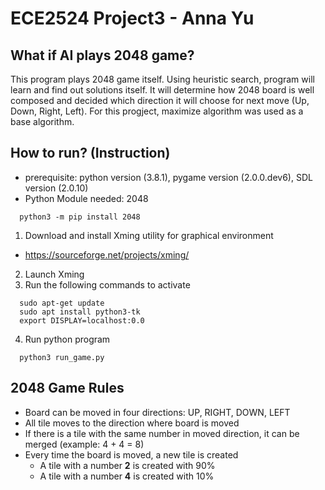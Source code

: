 # ECE2524 Project3 - Anna Yu
## What if AI plays 2048 game?
This program plays 2048 game itself. Using heuristic search, program will learn and find out solutions itself.
It will determine how 2048 board is well composed and decided which direction it will choose for next move (Up, Down, Right, Left).
For this progject, maximize algorithm was used as a base algorithm.

## How to run? (Instruction)
* prerequisite: python version (3.8.1), pygame version (2.0.0.dev6), SDL version (2.0.10)
* Python Module needed: 2048
``` 
  python3 -m pip install 2048
```  
1. Download and install Xming utility for graphical environment
  - https://sourceforge.net/projects/xming/
2. Launch Xming
3. Run the following commands to activate
```
  sudo apt-get update  
  sudo apt install python3-tk
  export DISPLAY=localhost:0.0
```  
4. Run python program
```  
  python3 run_game.py
```

## 2048 Game Rules
* Board can be moved in four directions: UP, RIGHT, DOWN, LEFT
* All tile moves to the direction where board is moved
* If there is a tile with the same number in moved direction, it can be merged (example: 4 + 4 = 8)
* Every time the board is moved, a new tile is created
  * A tile with a number **2** is created with 90%
  * A tile with a number **4** is created with 10%
